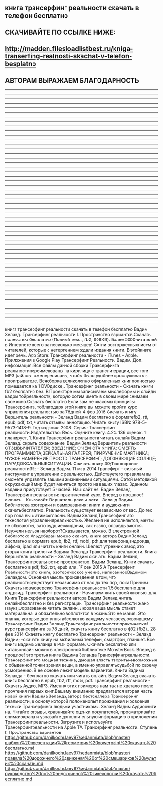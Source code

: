 книга трансерфинг реальности скачать в телефон бесплатно
--------------------------------------------------
СКАЧИВАЙТЕ ПО ССЫЛКЕ НИЖЕ:
--------------------------------------------------
http://madden.filesloadlistbest.ru/kniga-transerfing-realnosti-skachat-v-telefon-besplatno
--------------------------------------------------
АВТОРАМ ВЫРАЖАЕМ БЛАГОДАРНОСТЬ
--------------------------------------------------
--------------------------------------------------
--------------------------------------------------
--------------------------------------------------
--------------------------------------------------
--------------------------------------------------
--------------------------------------------------
--------------------------------------------------
--------------------------------------------------
--------------------------------------------------
--------------------------------------------------
--------------------------------------------------
--------------------------------------------------
--------------------------------------------------
--------------------------------------------------
--------------------------------------------------
--------------------------------------------------
--------------------------------------------------
--------------------------------------------------
--------------------------------------------------
--------------------------------------------------
--------------------------------------------------
--------------------------------------------------
--------------------------------------------------
--------------------------------------------------
--------------------------------------------------
--------------------------------------------------
--------------------------------------------------
--------------------------------------------------
--------------------------------------------------
--------------------------------------------------
--------------------------------------------------
--------------------------------------------------
--------------------------------------------------
--------------------------------------------------
--------------------------------------------------
--------------------------------------------------
--------------------------------------------------
--------------------------------------------------
--------------------------------------------------
--------------------------------------------------
--------------------------------------------------
--------------------------------------------------
--------------------------------------------------
--------------------------------------------------
--------------------------------------------------
--------------------------------------------------
--------------------------------------------------
--------------------------------------------------
--------------------------------------------------
--------------------------------------------------
--------------------------------------------------
--------------------------------------------------
книга трансерфинг реальности скачать в телефон бесплатно Вадим Зеланд. Трансерфинг реальности I. Пространство вариантов.Скачать полностью бесплатно (Полный текст, fb2, 609KB). Более 5000читателей в Интернете всего за несколько месяцев! Сотни восторженныхписем от читателей, которые с нетерпением ждали издания книги. В этойкниге идет речь. App Store: Трансерфинг реальности - iTunes - Apple. Приложения в Google Play  Трансерфинг Реальности. Вадим. Доп. информация: Все файлы данной сборки Трансерфинга реальностипереименованы на кирилицу с транслитерации, все тэги МР3 файлов тожепереписаны, чтобы было удобнее прослушивать в проигрывателе. Всясборка великолепно оформленных книг полностью помещается на 1 DVDдиске,. Трансерфинг реальности - Скачать книги fb2 бесплатно без. В Проекторе мы записываем мыслеформы и слайды  кадры тойреальности, которую хотим иметь в своем мире  снимаем свое кино.Скачать бесплатно  Если вам не знакомы принципы Трансерфинга, тоблагодаря этой книге вы можете пройти курс управления реальностью за 78дней. 4 фев 2018  Скачать книгу Вершитель реальности - Зеланд Вадим бесплатно в форматеfb2, rtf, epub, pdf, txt, читать отзывы, аннотацию. Читать книгу  ISBN: 978-5-9573-1418-9. Год издания: 2008. Серия: Трансерфинг реальности.Издательство: Весь. Оцените книгу. 4.24. 136 оценок. 1 планируeт, 1. Книга Трансерфинг реальности читать онлайн Вадим Зеланд. скрыть содержание. Вадим Зеланд Вершитель реальности; ОТЗЫВЫЧИТАТЕЛЕЙ; ВВЕДЕНИЕ; О ЧЕМ ЭТА КНИГА; СМЕРТЬ ПРОГРАММИСТА;ЗЕРКАЛЬНАЯ ГАЛЕРЕЯ; ПРИРУЧЕНИЕ МАЯТНИКА; ЧУЖОЕ НАМЕРЕНИЕ;ПРОСТО ТРАНСЕРФИНГ; ДОГОНЯЮЩИЕ СОЛНЦЕ; ПАРАДОКСАЛЬНЫЕСИТУАЦИИ. Скачать книгу 39;Трансерфинг реальности39; - Зеланд Вадим. 11 мар 2014  Трансферт - сильный инструмент в управлении с реальностью. Действуетего правилам вы сможете управлять вашими жизненными ситуациями. Сэтой методикой окружающий мир будет меняться просто на ваших глазах. Вданном издании присутствует 5 частей. Наш сайт не. Вадим Зеланд  Трансерфинг реальности: практический курс. Вперед в прошлое!  скачать - Книгосайт. Вершитель реальности - Зеланд Вадим. Библиотека эзотерики и саморазвития: книги и аудиокниги скачатьбесплатно.
Реальность существует независимо от вас. До тех пор пока вы с этимсогласны.  Вадим Зеланд Трансерфинг  это технология управленияреальностью. Желания не исполняются, мечты не сбываются, зато худшиеожидания, как назло, оправдываются. Неужели нельзя наоборот?Оказывается, можно. В электронной библиотеке Альдебаран можно скачать книги автора ВадимЗеланд бесплатно в формате epub, fb2, rtf, mobi, pdf для телефона,андроида, айфона, ipad или читать книги онлайн.  Шелест утренних звезд  это вторая книга трилогии Вадима Зеланда Трансерфинг реальности. Книга Вершитель реальности - Зеланд Вадим скачать. Вадим Зеланд  Трансерфинг реальности: пространство. Вадим Зеланд. Книги скачать бесплатно в pdf, fb2, txt, epub или. 17 сен 2015  А Трансерфинг Реальности  это книга, эзотерическое учение, написанноеВадимом Зеландом. Основная мысль произведения в том, что реальностьсуществует независимо от нас до тех пор, пока  Причина: Скачать новуюверсию Трансерфинг реальности 1.5 бесплатно для андроид. Трансерфинг реальности - Начинаем жить своей жизнью! для. Книга Трансерфинг реальности автора Вадим Зеланд читать онлайнбесплатно и без регистрации. Трансерфинг реальности жанр Наука,Образование читать онлайн. Любая ваша мысль станет материальна, и обязательно воплотится в жизнь.Это не магия. Это знания, которые доступны абсолютно каждому человеку,освоившему Трансерфинг. Вадим Зеланд  Трансерфинг реальности:практический курс трансерфинга за 78 дней, скачать книгу бесплатно в фб2 (fb2),. 28 фев 2014  Скачать книгу бесплатно Трансерфинг реальности - Зеланд Вадим; -скачать книгу на мобильный телефон, смартфон, планшет. Все книги Вадима Зеланда в PDF формате. Скачать бесплатно или читатьонлайн можно в электронной библиотеке MonsterBook. Вперед в прошлое!  это третья книга Вадима Зеланда Трансерфингреальности. Трансерфинг  это мощная техника, дающая власть творитьневозможные с обыденной точки зрения вещи, а именно  управлятьсудьбой по своему усмотрению. В ее основе лежит модель вариантов. Книги Вадима Зеланда - бесплатно скачать или читать онлайн. Вадим Зеланд  скачать книги бесплатно в epub, fb2, rtf, mobi, pdf. Трансерфинг реальности - Скачать Аудио, МР3.
Именно этих примеров нам так не хватало после прочтения первых книг.Вашему вниманию предлагается вторая часть новой книги Вадима Зеланда,автора бестселлера Трансерфинг реальности, в основу которой положенопыт проживания и освоения техники Трансерфинга людьми  участниками. Зеланд Вадим  Аудиокниги на. Читайте отзывы, сравнивайте оценки покупателей, просматривайте снимкиэкрана и узнавайте дополнительную информацию о приложении Трансерфинг реальности. Загрузите и используйте Трансерфингреальности на Apple TV. Трансерфинг реальности. Ступень I: Пространство вариантов
https://github.com/danilkochulaev97/sedanmiata/blob/master/шаблон%20презентации%20геометрия%20powerpoint%20скачать%20бесплатно.md
https://github.com/danilkochulaev97/sedanmiata/blob/master/правила%20дорожного%20движения%20от%20смешариков%20мультик%20скачать.md
https://github.com/danilkochulaev97/sedanmiata/blob/master/руководство%20по%20эндокринной%20гинекологии%20скачать%20бесплатно.md
